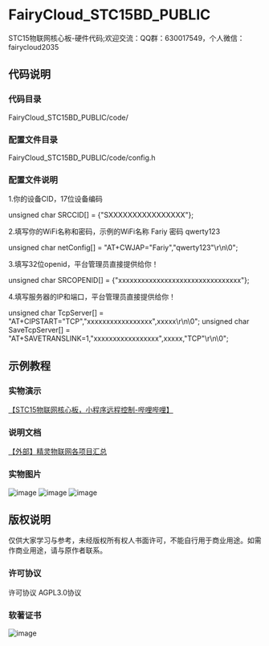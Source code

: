 # FairyCloud_STC15BD_PUBLIC
STC15物联网核心板-硬件代码;欢迎交流：QQ群：630017549，个人微信：fairycloud2035

## 代码说明
### 代码目录
FairyCloud_STC15BD_PUBLIC/code/


### 配置文件目录
FairyCloud_STC15BD_PUBLIC/code/config.h


### 配置文件说明
1.你的设备CID，17位设备编码

unsigned char SRCCID[] = {"SXXXXXXXXXXXXXXXX"};

2.填写你的WiFi名称和密码，示例的WiFi名称 Fariy    密码 qwerty123

unsigned char netConfig[] = "AT+CWJAP=\"Fariy\",\"qwerty123\"\r\n\0";

3.填写32位openid，平台管理员直接提供给你！

unsigned char SRCOPENID[] = {"xxxxxxxxxxxxxxxxxxxxxxxxxxxxxxxx"};

4.填写服务器的IP和端口，平台管理员直接提供给你！

unsigned char TcpServer[] = "AT+CIPSTART=\"TCP\",\"xxxxxxxxxxxxxxxxx\",xxxxx\r\n\0";
unsigned char SaveTcpServer[] = "AT+SAVETRANSLINK=1,\"xxxxxxxxxxxxxxxxx\",xxxxx,\"TCP\"\r\n\0";


## 示例教程

### 实物演示
[【STC15物联网核心板，小程序远程控制-哔哩哔哩】](https://b23.tv/LC0sZ2T)

### 说明文档
[【外部】精灵物联网各项目汇总](https://gv9jqt8gpcb.feishu.cn/docx/DAJGdExvZoZBA3xuAogc53ohnxg?from=from_copylink)

### 实物图片
![image](https://github.com/fairycloudpublic/FairyCloud_STC15BD_PUBLIC/blob/main/photo1.png)
![image](https://github.com/fairycloudpublic/FairyCloud_STC15BD_PUBLIC/blob/main/photo2.png)
![image](https://github.com/fairycloudpublic/FairyCloud_STC15BD_PUBLIC/blob/main/photo3.png)


## 版权说明
仅供大家学习与参考，未经版权所有权人书面许可，不能自行用于商业用途。如需作商业用途，请与原作者联系。

### 许可协议
许可协议 AGPL3.0协议

### 软著证书
![image](https://github.com/fairycloudpublic/FairyCloud_STC15BD_PUBLIC/blob/main/%E7%B2%BE%E7%81%B5%E7%89%A9%E8%81%94%E7%BD%91%E5%B9%B3%E5%8F%B0%E7%89%88%E6%9D%83.png)
